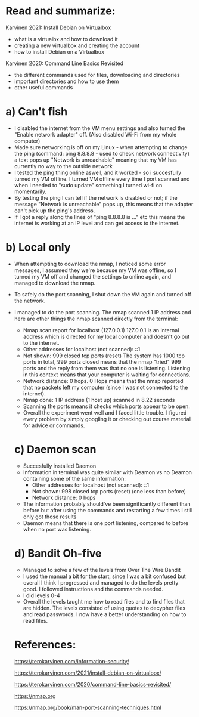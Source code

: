 # Read and summarize: 

Karvinen 2021: Install Debian on Virtualbox
  - what is a virtualbx and how to download it
  - creating a new virtualbox and creating the account
  - how to install Debian on a Virtualbox

Karvinen 2020: Command Line Basics Revisited
  - the different commands used for files, downloading and directories
  - important directories and how to use them
  - other useful commands

# a) Can't fish 
- I disabled the internet from the VM menu settings and also turned the "Enable network adapter" off. (Also disabled Wi-Fi from my whole computer)
- Made sure networking is off on my Linux - when attempting to change the ping (command: ping 8.8.8.8 - used to check network connectivity) a text pops up "Network is unreachable" meaning that my VM has currently no way to the outside network
- I tested the ping thing online aswell, and it worked - so i succesfully turned my VM offline. I turned VM offline every time I port scanned and when I needed to "sudo update" something I turned wi-fi on momentarily.
- By testing the ping I can tell if the network is disabled or not; if the message "Network is unreachable" pops up, this means that the adapter can't pick up the ping's address.
- If I got a reply along the lines of "ping 8.8.8.8 is ..." etc this means the internet is working at an IP level and can get access to the internet. 

# b) Local only
- When attempting to download the nmap, I noticed some error messages, I assumed they we're because my VM was offline, so I turned my VM off and changed the settings to online again, and managed to download the nmap.
- To safely do the port scanning, I shut down the VM again and turned off the network.
- I managed to do the port scanning. The nmap scanned 1 IP address and here are other things the nmap scanned directly from the terminal:
    - Nmap scan report for localhost (127.0.0.1) 127.0.0.1 is an internal address which is directed for my local computer and doesn't go out to the internet. 
    - Other addresses for localhost (not scanned): ::1
    - Not shown: 999 closed tcp ports (reset) The system has 1000 tcp ports in total, 999 ports closed means that the nmap "tried" 999 ports and the reply from them was that no
one is listening. Listening in this context means that your computer is waiting for connections. 
    - Network distance: 0 hops. 0 Hops means that the nmap reported that no packets left my computer (since I was not connected to the internet). 
    - Nmap done: 1 IP address (1 host up) scanned in 8.22 seconds
    - Scanning the ports means it checks which ports appear to be open.
    - Overall the experiment went well and I faced little trouble. I figured every problem by simply googling it or checking out course material for advice or commands.

  # c) Daemon scan
  - Succesfully installed Daemon
  - Information in terminal was quite similar with Deamon vs no Deamon containing some of the same information:
    - Other addresses for localhost (not scanned): ::1
    - Not shown: 998 closed tcp ports (reset) (one less than before)
    - Network distance: 0 hops
  - The information probably should've been significantly different than before but after using the commands and restarting a few times I still only got those results
  - Daemon means that there is one port listening, compared to before when no port was listening.

  # d) Bandit Oh-five
  - Managed to solve a few of the levels from Over The Wire:Bandit
  - I used the manual a bit for the start, since I was a bit confused but overall I think I progressed and managed to do the levels pretty good. I followed instructions and the commands needed.
  - I did levels 0-4
  - Overall the levels taught me how to read files and to find files that are hidden. The levels consisted of using quotes to decypher files and read passwords. I now have a better understanding on how to read files. 
    
  # References:
  https://terokarvinen.com/information-security/
  
  https://terokarvinen.com/2021/install-debian-on-virtualbox/
  
  https://terokarvinen.com/2020/command-line-basics-revisited/
  
  https://nmap.org
  
  https://nmap.org/book/man-port-scanning-techniques.html
